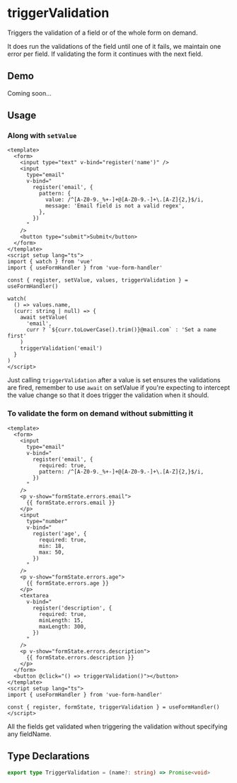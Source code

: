 # triggerValidation

Triggers the validation of a field or of the whole form on demand.

It does run the validations of the field until one of it fails, we maintain one error per field. If validating the form it continues with the next field.

## Demo

Coming soon...

## Usage

### Along with `setValue`

```vue
<template>
  <form>
    <input type="text" v-bind="register('name')" />
    <input
      type="email"
      v-bind="
        register('email', {
          pattern: {
            value: /^[A-Z0-9._%+-]+@[A-Z0-9.-]+\.[A-Z]{2,}$/i,
            message: 'Email field is not a valid regex',
          },
        })
      "
    />
    <button type="submit">Submit</button>
  </form>
</template>
<script setup lang="ts">
import { watch } from 'vue'
import { useFormHandler } from 'vue-form-handler'

const { register, setValue, values, triggerValidation } = useFormHandler()

watch(
  () => values.name,
  (curr: string | null) => {
    await setValue(
      'email',
      curr ? `${curr.toLowerCase().trim()}@mail.com` : 'Set a name first'
    )
    triggerValidation('email')
  }
)
</script>
```

Just calling `triggerValidation` after a value is set ensures the validations are fired, remember to use `await` on setValue if you're expecting to intercept the value change so that it does trigger the validation when it should.

### To validate the form on demand without submitting it

```vue
<template>
  <form>
    <input
      type="email"
      v-bind="
        register('email', {
          required: true,
          pattern: /^[A-Z0-9._%+-]+@[A-Z0-9.-]+\.[A-Z]{2,}$/i,
        })
      "
    />
    <p v-show="formState.errors.email">
      {{ formState.errors.email }}
    </p>
    <input
      type="number"
      v-bind="
        register('age', {
          required: true,
          min: 18,
          max: 50,
        })
      "
    />
    <p v-show="formState.errors.age">
      {{ formState.errors.age }}
    </p>
    <textarea
      v-bind="
        register('description', {
          required: true,
          minLength: 15,
          maxLength: 300,
        })
      "
    />
    <p v-show="formState.errors.description">
      {{ formState.errors.description }}
    </p>
  </form>
  <button @click="() => triggerValidation()"></button>
</template>
<script setup lang="ts">
import { useFormHandler } from 'vue-form-handler'

const { register, formState, triggerValidation } = useFormHandler()
</script>
```

All the fields get validated when triggering the validation without specifying any fieldName.

## Type Declarations

```ts
export type TriggerValidation = (name?: string) => Promise<void>
```
